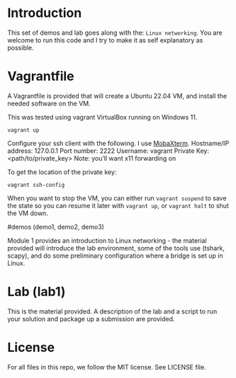 # Introduction

This set of demos and lab goes along with the: `Linux networking`.  You are welcome to run this code and I try to make it as self explanatory as possible.


# Vagrantfile

A Vagrantfile is provided that will create a Ubuntu 22.04 VM, and install the needed software on the VM.

This was tested using vagrant VirtualBox running on Windows 11.

```
vagrant up
```


Configure your ssh client with the following.  I use [MobaXterm](https://mobaxterm.mobatek.net/).
Hostname/IP address: 127.0.0.1
Port number: 2222
Username: vagrant
Private Key: <path/to/private_key>
Note: you’ll want x11 forwarding on

To get the location of the private key:

```
vagrant ssh-config
```


When you want to stop the VM, you can either run `vagrant suspend` to save the state so you can resume it later with `vagrant up`, or `vagrant halt` to shut the VM down.


#demos (demo1, demo2, demo3)

Module 1 provides an introduction to Linux networking -  the material provided will introduce the lab environment, some of the tools use (tshark, scapy), and do some preliminary configuration where a bridge is set up in Linux.

# Lab (lab1)

This is the material provided. A description of the lab and a script to run your solution and package up a submission are provided.

# License

For all files in this repo, we follow the MIT license.  See LICENSE file.
